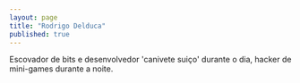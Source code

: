 ```yaml
---
layout: page
title: "Rodrigo Delduca"
published: true
---
```

Escovador de bits e desenvolvedor 'canivete suiço' durante o dia, hacker de mini-games durante a noite.
